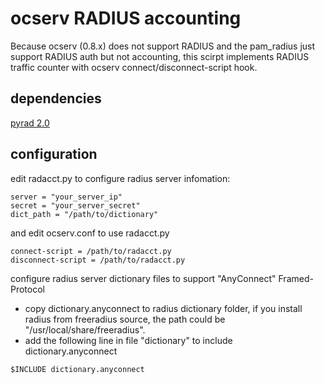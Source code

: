 # ocserv RADIUS accounting
Because ocserv (0.8.x) does not support RADIUS and the pam_radius just support RADIUS auth but not accounting, this scirpt implements RADIUS traffic counter with ocserv connect/disconnect-script hook.

## dependencies
[pyrad 2.0](https://pypi.python.org/pypi/pyrad)

## configuration
edit radacct.py to configure radius server infomation:
```
server = "your_server_ip"
secret = "your_server_secret"
dict_path = "/path/to/dictionary"
```
and edit ocserv.conf to use radacct.py
```
connect-script = /path/to/radacct.py
disconnect-script = /path/to/radacct.py
```

configure radius server dictionary files to support "AnyConnect" Framed-Protocol
* copy dictionary.anyconnect to radius dictionary folder, if you install radius from freeradius source, the path could be "/usr/local/share/freeradius".
* add the following line in file "dictionary" to include dictionary.anyconnect
```
$INCLUDE dictionary.anyconnect
```


